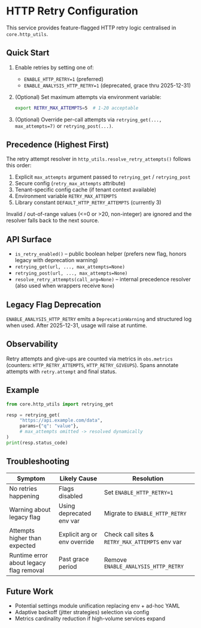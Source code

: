 # HTTP Retry Configuration

This service provides feature-flagged HTTP retry logic centralised in `core.http_utils`.

## Quick Start

1. Enable retries by setting one of:
    - `ENABLE_HTTP_RETRY=1` (preferred)
    - `ENABLE_ANALYSIS_HTTP_RETRY=1` (deprecated, grace thru 2025-12-31)
2. (Optional) Set maximum attempts via environment variable:

    ```bash
    export RETRY_MAX_ATTEMPTS=5  # 1-20 acceptable
    ```

3. (Optional) Override per-call attempts via `retrying_get(..., max_attempts=7)` or `retrying_post(...)`.

## Precedence (Highest First)

The retry attempt resolver in `http_utils.resolve_retry_attempts()` follows this order:

1. Explicit `max_attempts` argument passed to `retrying_get` / `retrying_post`
2. Secure config (`retry_max_attempts` attribute)
3. Tenant-specific config cache (if tenant context available)
4. Environment variable `RETRY_MAX_ATTEMPTS`
5. Library constant `DEFAULT_HTTP_RETRY_ATTEMPTS` (currently 3)

Invalid / out-of-range values (<=0 or >20, non-integer) are ignored and the resolver falls back to the next source.

## API Surface

- `is_retry_enabled()` – public boolean helper (prefers new flag, honors legacy with deprecation warning)
- `retrying_get(url, ..., max_attempts=None)`
- `retrying_post(url, ..., max_attempts=None)`
- `resolve_retry_attempts(call_arg=None)` – internal precedence resolver (also used when wrappers receive `None`)

## Legacy Flag Deprecation

`ENABLE_ANALYSIS_HTTP_RETRY` emits a `DeprecationWarning` and structured log when used. After 2025-12-31, usage will raise at runtime.

## Observability

Retry attempts and give-ups are counted via metrics in `obs.metrics` (counters: `HTTP_RETRY_ATTEMPTS`, `HTTP_RETRY_GIVEUPS`). Spans annotate attempts with `retry.attempt` and final status.

## Example

```python
from core.http_utils import retrying_get

resp = retrying_get(
     "https://api.example.com/data",
     params={"q": "value"},
     # max_attempts omitted -> resolved dynamically
)
print(resp.status_code)
```

## Troubleshooting

| Symptom | Likely Cause | Resolution |
|---------|--------------|------------|
| No retries happening | Flags disabled | Set `ENABLE_HTTP_RETRY=1` |
| Warning about legacy flag | Using deprecated env var | Migrate to `ENABLE_HTTP_RETRY` |
| Attempts higher than expected | Explicit arg or env override | Check call sites & `RETRY_MAX_ATTEMPTS` env var |
| Runtime error about legacy flag removal | Past grace period | Remove `ENABLE_ANALYSIS_HTTP_RETRY` |

## Future Work

- Potential settings module unification replacing env + ad-hoc YAML
- Adaptive backoff (jitter strategies) selection via config
- Metrics cardinality reduction if high-volume services expand
